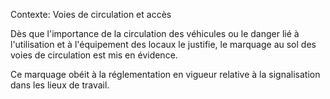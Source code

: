 Contexte: Voies de circulation et accès

Dès que l'importance de la circulation des véhicules ou le danger lié à l'utilisation et à l'équipement des locaux le justifie, le marquage au sol des voies de circulation est mis en évidence.

Ce marquage obéit à la réglementation en vigueur relative à la signalisation dans les lieux de travail.
